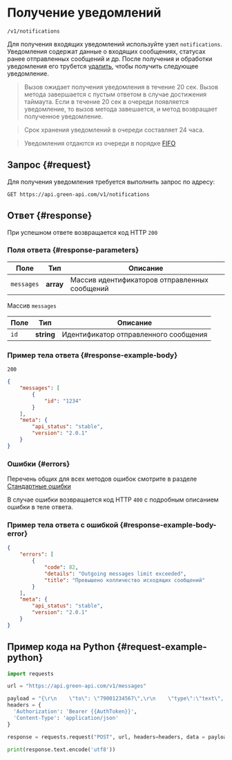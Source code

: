 # Получение уведомлений

`/v1/notifications`

Для получения входящих уведомлений используйте узел `notifications`. 
Уведомления содержат данные о входящих сообщениях, статусах ранее отправленных сообщений и др. После получения и обработки уведомления его трубется [удалить](), чтобы получить следующее уведомление.

> Вызов ожидает получения уведомления в течение 20 сек. Вызов метода завершается с пустым ответом в случае достижения таймаута. Если в течение 20 сек в очереди появляется уведомление, то вызов метода завешается, и метод возвращает полученное уведомление. 

> Срок хранения уведомлений в очереди составляет 24 часа.

> Уведомления отдаются из очереди в порядке [FIFO](https://ru.wikipedia.org/wiki/FIFO)

## Запрос {#request}

Для получения уведомления требуется выполнить запрос по адресу:
```
GET https://api.green-api.com/v1/notifications
```

## Ответ {#response}

При успешном ответе возвращается код HTTP `200`

### Поля ответа {#response-parameters}

Поле | Тип |  Описание
----- | ----- | -----
`messages` | **array** | Массив идентификаторов отправленных сообщений 


Массив `messages`

Поле | Тип |  Описание
----- | ----- | -----
`id ` | **string** | Идентификатор отправленного сообщения 

### Пример тела ответа {#response-example-body}

```
200
```

```json
{
    "messages": [
        {
            "id": "1234"
        }
    ],
    "meta": {
        "api_status": "stable",
        "version": "2.0.1"
    }
}
```

### Ошибки {#errors}

Перечень общих для всех методов ошибок смотрите в разделе [Стандартные ошибки](../errors.md)

В случае ошибки возвращается код HTTP `400` с подробным описанием ошибки в теле ответа.

### Пример тела ответа с ошибкой {#response-example-body-error}

```json
{
    "errors": [
        {
            "code": 82,
            "details": "Outgoing messages limit exceeded",
            "title": "Превышено колличество исходящих сообщений"
        }
    ],
    "meta": {
        "api_status": "stable",
        "version": "2.0.1"
    }
}
```

## Пример кода на Python  {#request-example-python}

```python
import requests

url = "https://api.green-api.com/v1/messages"

payload = "{\r\n    \"to\": \"79001234567\",\r\n    \"type\":\"text\",    \r\n    \"text\": {\r\n        \"body\": \"I use Green-API to send this message to you!\"\r\n    }    \r\n}"
headers = {
  'Authorization': 'Bearer {{AuthToken}}',
  'Content-Type': 'application/json'
}

response = requests.request("POST", url, headers=headers, data = payload)

print(response.text.encode('utf8'))
```